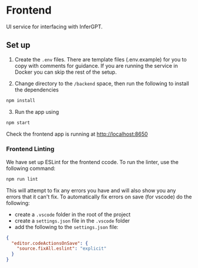 # Frontend

UI service for interfacing with InferGPT.

## Set up

1. Create the `.env` files. There are template files (.env.example) for you to copy with comments for guidance. If you are running the service in Docker you can skip the rest of the setup.

2. Change directory to the `/backend` space, then run the following to install the dependencies

```bash
npm install
```

3. Run the app using

```bash
npm start
```

Check the frontend app is running at [http://localhost:8650](http://localhost:8650)

### Frontend Linting

We have set up ESLint for the frontend ccode. To run the linter, use the following command:

```bash
npm run lint
```

This will attempt to fix any errors you have and will also show you any errors that it can't fix. To automatically fix errors on save (for vscode) do the following:

- create a `.vscode` folder in the root of the project
- create a `settings.json` file in the `.vscode` folder
- add the following to the `settings.json` file:

```json
{
  "editor.codeActionsOnSave": {
    "source.fixAll.eslint": "explicit"
  }
}
```
